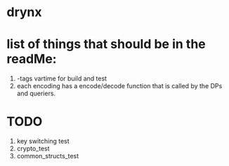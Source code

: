 # drynx

# list of things that should be in the readMe:

1. -tags vartime for build and test
2. each encoding has a encode/decode function that is called by the DPs and queriers.


# TODO
1. key switching test
2. crypto_test
3. common_structs_test

